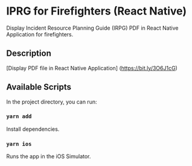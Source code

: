 # IPRG for Firefighters (React Native)
Display Incident Resource Planning Guide (IRPG) PDF in React Native Application for firefighters.

## Description
[Display PDF file in React Native Application] (https://bit.ly/3O6J1cG)

## Available Scripts

In the project directory, you can run:

### `yarn add`

Install dependencies.

### `yarn ios`

Runs the app in the iOS Simulator.
